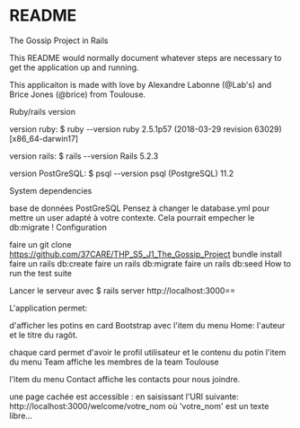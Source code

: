 # README

The Gossip Project in Rails

This README would normally document whatever steps are necessary to get the application up and running.

This applicaiton is made with love by Alexandre Labonne (@Lab's) and Brice Jones (@brice) from Toulouse.

Ruby/rails version

version ruby:
$ ruby --version ruby 2.5.1p57 (2018-03-29 revision 63029) [x86_64-darwin17]

version rails:
$ rails --version Rails 5.2.3

version PostGreSQL:
$ psql --version psql (PostgreSQL) 11.2

System dependencies

base de données PostGreSQL
Pensez à changer le database.yml pour mettre un user adapté à votre contexte. Cela pourrait empecher le db:migrate !
Configuration

faire un git clone https://github.com/37CARE/THP_S5_J1_The_Gossip_Project
bundle install
faire un rails db:create 
faire un rails db:migrate 
faire un rails db:seed
How to run the test suite

Lancer le serveur avec $ rails server
http://localhost:3000==

L'application permet:

d'afficher les potins en card Bootstrap avec l'item du menu Home: l'auteur et le titre du ragôt.

chaque card permet d'avoir le profil utilisateur et
le contenu du potin
l'item du menu Team affiche les membres de la team Toulouse

l'item du menu Contact affiche les contacts pour nous joindre.

une page cachée est accessible : en saisissant l'URI suivante: http://localhost:3000/welcome/votre_nom où 'votre_nom' est un texte libre...